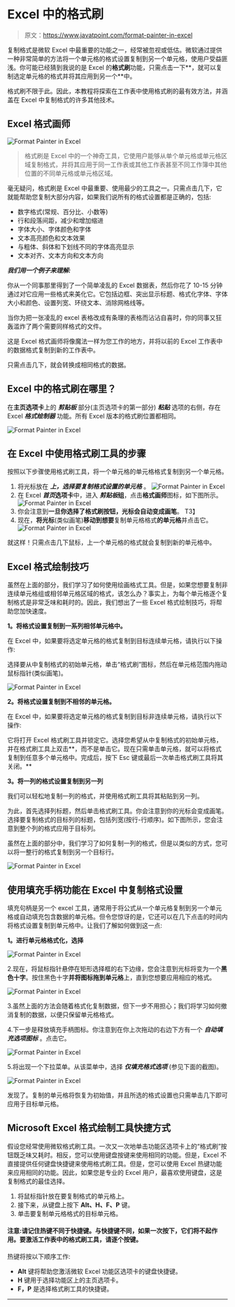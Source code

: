 # Excel 中的格式刷

> 原文：<https://www.javatpoint.com/format-painter-in-excel>

复制格式是微软 Excel 中最重要的功能之一，经常被忽视或低估。微软通过提供一种非常简单的方法将一个单元格的格式设置复制到另一个单元格，使用户受益匪浅。你可能已经猜到我说的是 Excel 的**格式刷**功能，只需点击一下**，就可以复制选定单元格的格式并将其应用到另一个**中。

格式刷不限于此。因此，本教程将探索在工作表中使用格式刷的最有效方法，并涵盖在 Excel 中复制格式的许多其他技术。

## Excel 格式画师

![Format Painter in Excel](img/e230cf211526a8ee8b5a71aeb595a079.png)

> 格式刷是 Excel 中的一个神奇工具，它使用户能够从单个单元格或单元格区域复制格式，并将其应用于同一工作表或其他工作表甚至不同工作簿中其他位置的不同单元格或单元格区域。

毫无疑问，格式刷是 Excel 中最重要、使用最少的工具之一。只需点击几下，它就能帮助您复制大部分内容，如果我们说所有的格式设置都是正确的，包括:

*   数字格式(常规、百分比、小数等)
*   行和段落间距，减少和增加缩进
*   字体大小、字体颜色和字体
*   文本高亮颜色和文本效果
*   与粗体、斜体和下划线不同的字体高亮显示
*   文本对齐、文本方向和文本方向

***我们用一个例子来理解:***

你从一个同事那里得到了一个简单凌乱的 Excel 数据表，然后你花了 10-15 分钟通过对它应用一些格式来美化它。它包括边框、突出显示标题、格式化字体、字体大小和颜色、设置列宽、环绕文本、消除网格线等。

当你为把一张凌乱的 excel 表格改成有条理的表格而沾沾自喜时，你的同事又狂轰滥炸了两个需要同样格式的文件。

这是 Excel 格式画师将像魔法一样为您工作的地方，并将以前的 Excel 工作表中的数据格式复制到新的工作表中。

只需点击几下，就会转换成相同格式的数据。

## Excel 中的格式刷在哪里？

在**主页选项卡**上的 ***剪贴板*** 部分(主页选项卡的第一部分) ***粘贴*** 选项的右侧，存在 Excel ***格式绘制器*** 功能。所有 Excel 版本的格式刷位置都相同。

![Format Painter in Excel](img/0e6def4be3e72f17433f867ccbee08e8.png)

## 在 Excel 中使用格式刷工具的步骤

按照以下步骤使用格式刷工具，将一个单元格的单元格格式复制到另一个单元格。

1.  将光标放在 ***上，选择要复制格式设置的单元格*** 。
    ![Format Painter in Excel](img/bb32b2965474ca633edd69512ea29d7e.png)
2.  在 Excel ***首页*选项卡**中，进入 ***剪贴板*组**，点击**格式画师**图标，如下图所示。
    ![Format Painter in Excel](img/22f225d2bc98db4da011597757a303d1.png)
3.  你会注意到**一旦你选择了格式刷按钮，光标会自动变成画笔**。
    T3】
4.  现在，**将光标**(类似画笔)**移动到想要**复制单元格格式**的单元格**并点击它。
    ![Format Painter in Excel](img/921cf6a671378e3fa7e3855fb2700c8b.png)

就这样！只需点击几下鼠标，上一个单元格的格式就会复制到新的单元格中。

## Excel 格式绘制技巧

虽然在上面的部分，我们学习了如何使用绘画格式工具。但是，如果您想要复制非连续单元格组或相邻单元格区域的格式，该怎么办？事实上，为每个单元格逐个复制格式是非常乏味和耗时的。因此，我们想出了一些 Excel 格式绘制技巧，将帮助您加快速度。

**1。将格式设置复制到一系列相邻单元格中。**

在 Excel 中，如果要将选定单元格的格式复制到目标连续单元格，请执行以下操作:

选择要从中复制格式的初始单元格，单击“格式刷”图标，然后在单元格范围内拖动鼠标指针(类似画笔)。

![Format Painter in Excel](img/c85165953da79b2ab962473bc9c04f7e.png)

**2。将格式设置复制到不相邻的单元格。**

在 Excel 中，如果要将选定单元格的格式复制到目标非连续单元格，请执行以下操作:

它将打开 Excel 格式刷工具并锁定它。选择您希望从中复制格式的初始单元格，并在格式刷工具上双击**，而不是单击它。现在只需单击单元格，就可以将格式复制到任意多个单元格中。完成后，按下 Esc 键或最后一次单击格式刷工具将其关闭。**

**3。将一列的格式设置复制到另一列**

我们可以轻松地复制一列的格式，并使用格式刷工具将其粘贴到另一列。

为此，首先选择列标题，然后单击格式刷工具。你会注意到你的光标会变成画笔。选择要复制格式的目标列的标题，包括列宽(按行-行顺序)。如下图所示，您会注意到整个列的格式应用于目标列。

虽然在上面的部分中，我们学习了如何复制一列的格式，但是以类似的方式，您可以将一整行的格式复制到另一个目标行。

![Format Painter in Excel](img/f4efd5a36a764780a34403f6f27798f3.png)

## 使用填充手柄功能在 Excel 中复制格式设置

填充句柄是另一个 excel 工具，通常用于将公式从一个单元格复制到另一个单元格或自动填充包含数据的单元格。但令您惊讶的是，它还可以在几下点击的时间内将格式设置复制到单元格中。让我们了解如何做到这一点:

**1。进行单元格格式化，选择**

![Format Painter in Excel](img/6493d60dd9202bb786726dfcfefee76e.png)

2.现在，将鼠标指针悬停在矩形选择框的右下边缘，您会注意到光标将变为一个**黑色十字**。按住黑色十字**并将图标拖到单元格**上，直到您想要应用相应的格式。

![Format Painter in Excel](img/d940dba07760a1def0e597549ca74aa5.png)

3.虽然上面的方法会随着格式化复制数据，但下一步不用担心；我们将学习如何撤消复制的数据，以便只保留单元格格式。

4.下一步是释放填充手柄图标。你注意到在你上次拖动的右边下方有一个 ***自动填充选项图标*** 。点击它。

![Format Painter in Excel](img/77cf95de17c03948da98ca38c7ae7574.png)

5.将出现一个下拉菜单。从该菜单中，选择 ***仅填充格式选项*** (参见下面的截图)。

![Format Painter in Excel](img/7bcff7f2ea1746807f81009ef405336c.png)

发现了。复制的单元格将恢复为初始值，并且所选的格式设置也只需单击几下即可应用于目标单元格。

## Microsoft Excel 格式绘制工具快捷方式

假设您经常使用微软格式刷工具。一次又一次地单击功能区选项卡上的“格式刷”按钮既乏味又耗时。相反，您可以使用键盘按键来使用相同的功能。但是，Excel 不直接提供任何键盘快捷键来使用格式刷工具。但是，您可以使用 Excel 热键功能来应用相同的功能。因此，如果您是专业的 Excel 用户，最喜欢使用键盘，这是复制格式的最佳选择。

1.  将鼠标指针放在要复制格式的单元格上。
2.  接下来，从键盘上按下 **Alt、H、F、P** 键。
3.  单击要复制单元格格式的目标单元格。

#### 注意:请记住热键不同于快捷键。与快捷键不同，如果一次按下，它们将不起作用。要激活工作表中的格式刷工具，请逐个按键。

热键将按以下顺序工作:

*   **Alt** 键将帮助您激活微软 Excel 功能区选项卡的键盘快捷键。
*   **H** 键用于选择功能区上的主页选项卡。
*   **F，P** 是选择格式刷工具的快捷键。

* * *
